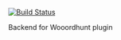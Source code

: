 [![Build Status](https://travis-ci.org/valuable-projects/wooordhunter-backend-proxy.svg?branch=master)](https://travis-ci.org/valuable-projects/wooordhunter-backend-proxy)

Backend for Wooordhunt plugin
